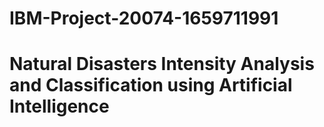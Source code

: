 # IBM-Project-20074-1659711991
<h1>Natural Disasters Intensity Analysis and Classification using Artificial Intelligence</h1>
